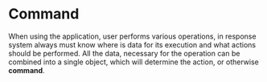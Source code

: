# Command

When using the application, user performs various operations, in response
system always must know where is data for its execution and what actions
should be performed. All the data, necessary for the operation can be
combined into a single object, which will determine the action, or
otherwise **command**.